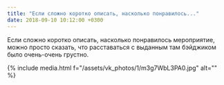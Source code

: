 ```yaml
---
title: "Если сложно коротко описать, насколько понравилось..."
date: 2018-09-10 10:12:00 +0300
---
```


Если сложно коротко описать, насколько понравилось мероприятие, можно просто сказать, что расставаться с выданным там бэйджиком было очень-очень грустно.

{% include media.html f="/assets/vk_photos/1/m3g7WbL3PA0.jpg" alt="" %}
